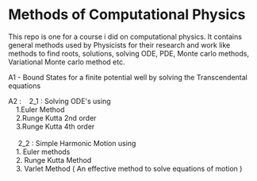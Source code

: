 

# Methods of Computational Physics 
This repo is one for a course i did on computational physics. It contains general methods used by Physicists for their research and work like
methods to find roots, solutions, solving ODE, PDE, Monte carlo methods, Variational Monte carlo method etc. 


A1 - Bound States for a finite potential well by solving the Transcendental equations

A2 :    &nbsp;&nbsp; 2_1 : Solving ODE's using <br>
             &nbsp;&nbsp;&nbsp; 1.Euler Method <br>
             &nbsp;&nbsp;&nbsp; 2.Runge Kutta 2nd order <br>
             &nbsp;&nbsp;&nbsp; 3.Runge Kutta 4th order <br>              
   &nbsp; &nbsp;&nbsp; 2_2 : Simple Harmonic Motion using <br>
            &nbsp;&nbsp;&nbsp;  1. Euler methods <br>
            &nbsp;&nbsp;&nbsp;  2. Runge Kutta Method <br>
             &nbsp;&nbsp;&nbsp; 3. Varlet Method ( An effective method to solve equations of motion ) <br>
